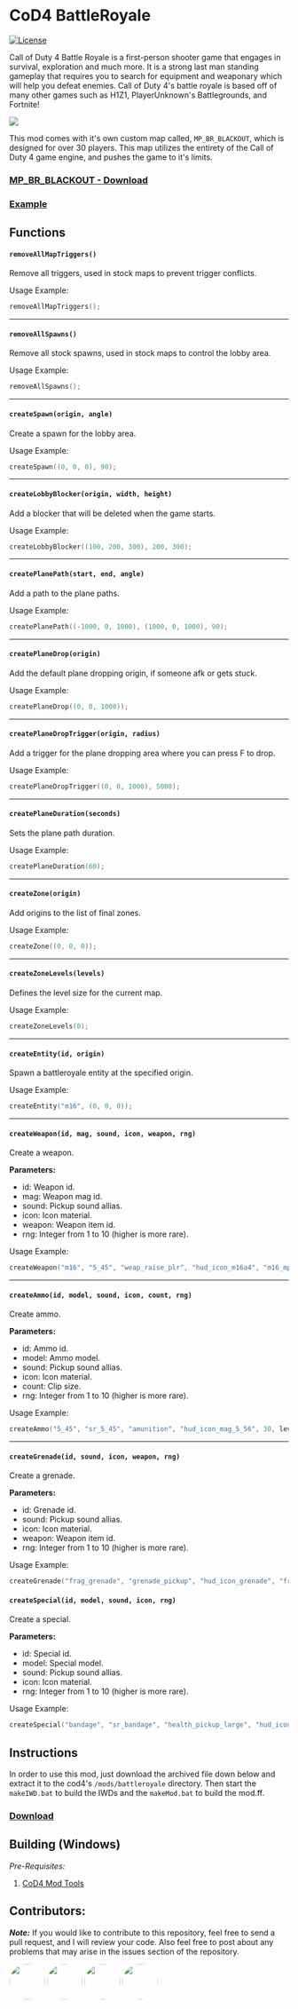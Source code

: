 # CoD4 BattleRoyale

[![License](https://img.shields.io/github/license/Iswenzz/CoD4-BattleRoyale?color=blue&logo=gitbook&logoColor=white)](https://github.com/Iswenzz/CoD4-BattleRoyale/blob/master/LICENSE)

Call of Duty 4 Battle Royale is a first-person shooter game that engages in survival, exploration and much more. It is a strong
last man standing gameplay that requires you to search for equipment and weaponary which will help you defeat enemies.
Call of Duty 4's battle royale is based off of many other games such as H1Z1, PlayerUnknown's Battlegrounds, and Fortnite!

![](https://i.imgur.com/RggYRvR.png)

This mod comes with it's own custom map called, ``MP_BR_BLACKOUT``, which is designed for over 30 players. This map utilizes the entirety of the Call of Duty 4 game engine, and pushes the game to it's limits.

### **[MP_BR_BLACKOUT - Download](https://iswenzz.com:1337/fastdl/usermaps/mp_br_blackout/)**
### **[Example](https://github.com/Iswenzz/CoD4-Battleroyale/blob/master/maps/mp/mp_creek.gsc)**

## Functions

#### ``removeAllMapTriggers()``
Remove all triggers, used in stock maps to prevent trigger conflicts.

Usage Example:
```c
removeAllMapTriggers();
```
<hr>


#### ``removeAllSpawns()``
Remove all stock spawns, used in stock maps to control the lobby area.

Usage Example:
```c
removeAllSpawns();
```
<hr>

#### ``createSpawn(origin, angle)``
Create a spawn for the lobby area.

Usage Example:
```c
createSpawn((0, 0, 0), 90);
```
<hr>

#### ``createLobbyBlocker(origin, width, height)``
Add a blocker that will be deleted when the game starts.

Usage Example:
```c
createLobbyBlocker((100, 200, 300), 200, 300);
```
<hr>

#### ``createPlanePath(start, end, angle)``
Add a path to the plane paths.

Usage Example:
```c
createPlanePath((-1000, 0, 1000), (1000, 0, 1000), 90);
```
<hr>

#### ``createPlaneDrop(origin)``
Add the default plane dropping origin, if someone afk or gets stuck.

Usage Example:
```c
createPlaneDrop((0, 0, 1000));
```
<hr>

#### ``createPlaneDropTrigger(origin, radius)``
Add a trigger for the plane dropping area where you can press F to drop.

Usage Example:
```c
createPlaneDropTrigger((0, 0, 1000), 5000);
```
<hr>

#### ``createPlaneDuration(seconds)``
Sets the plane path duration.

Usage Example:
```c
createPlaneDuration(60);
```
<hr>

#### ``createZone(origin)``
Add origins to the list of final zones.

Usage Example:
```c
createZone((0, 0, 0));
```
<hr>

#### ``createZoneLevels(levels)``
Defines the level size for the current map.

Usage Example:
```c
createZoneLevels(0);
```
<hr>

#### ``createEntity(id, origin)``
Spawn a battleroyale entity at the specified origin.

Usage Example:
```c
createEntity("m16", (0, 0, 0));
```
<hr>

#### ``createWeapon(id, mag, sound, icon, weapon, rng)``
Create a weapon.

**Parameters:**
* id: Weapon id.
* mag: Weapon mag id.
* sound: Pickup sound allias.
* icon: Icon material.
* weapon: Weapon item id.
* rng: Integer from 1 to 10 (higher is more rare).

Usage Example:
```c
createWeapon("m16", "5_45", "weap_raise_plr", "hud_icon_m16a4", "m16_mp", level.RNG_NORMAL);
```
<hr>

#### ``createAmmo(id, model, sound, icon, count, rng)``
Create ammo.

**Parameters:**
* id: Ammo id.
* model: Ammo model.
* sound: Pickup sound allias.
* icon: Icon material.
* count: Clip size.
* rng: Integer from 1 to 10 (higher is more rare).

Usage Example:
```c
createAmmo("5_45", "sr_5_45", "amunition", "hud_icon_mag_5_56", 30, level.RNG_NORMAL);
```
<hr>

#### ``createGrenade(id, sound, icon, weapon, rng)``
Create a grenade.

**Parameters:**
* id: Grenade id.
* sound: Pickup sound allias.
* icon: Icon material.
* weapon: Weapon item id.
* rng: Integer from 1 to 10 (higher is more rare).

Usage Example:
```c
createGrenade("frag_grenade", "grenade_pickup", "hud_icon_grenade", "frag_grenade_mp", level.RNG_SMALL);
```

#### ``createSpecial(id, model, sound, icon, rng)``
Create a special.

**Parameters:**
* id: Special id.
* model: Special model.
* sound: Pickup sound allias.
* icon: Icon material.
* rng: Integer from 1 to 10 (higher is more rare).

Usage Example:
```c
createSpecial("bandage", "sr_bandage", "health_pickup_large", "hud_icon_band", level.RNG_NORMAL);
```

## Instructions
In order to use this mod, just download the archived file down below and extract it to the cod4's ``/mods/battleroyale`` directory. Then start the ``makeIWD.bat`` to build the IWDs and the ``makeMod.bat`` to build the mod.ff.

### **[Download](https://github.com/Iswenzz/CoD4-Battleroyale/releases)**

## Building (Windows)
_Pre-Requisites:_
1. [CoD4 Mod Tools](https://www.moddb.com/games/call-of-duty-4-modern-warfare/downloads/mod-tools-sdk)

## Contributors:
***Note:*** If you would like to contribute to this repository, feel free to send a pull request, and I will review your code. Also feel free to post about any problems that may arise in the issues section of the repository.

<a href="https://github.com/SheepWizard"><img src="https://avatars3.githubusercontent.com/u/8878844?s=100&v=4" height=64 style="border-radius: 50%"></a>
<a href="https://github.com/DavidMRyan"><img src="https://avatars2.githubusercontent.com/u/39206040?s=460&v=4" height=64 style="border-radius: 50%"></a>
<a href="https://github.com/CoteArthur"><img src="https://avatars3.githubusercontent.com/u/57949230?s=460&u=290da1b139e2acc823bbc6db0fc5f95a411cd60a&v=4" height=64 style="border-radius: 50%"></a>
<a href="https://github.com/BraXi"><img src="https://avatars1.githubusercontent.com/u/6434152?s=460&u=875493cee09d81c6ecbf1190e7c2a9a878b0b9d8&v=4" height=64 style="border-radius: 50%"></a>
